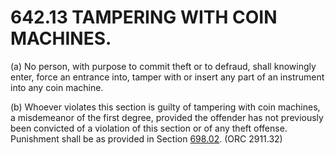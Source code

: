 642.13 TAMPERING WITH COIN MACHINES.
====================================

​(a) No person, with purpose to commit theft or to defraud, shall
knowingly enter, force an entrance into, tamper with or insert any part
of an instrument into any coin machine.

​(b) Whoever violates this section is guilty of tampering with coin
machines, a misdemeanor of the first degree, provided the offender has
not previously been convicted of a violation of this section or of any
theft offense. Punishment shall be as provided in Section
[698.02](38e2f631.html). (ORC 2911.32)
